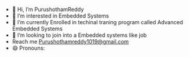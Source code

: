 - 👋 Hi, I’m PurushothamReddy
- 👀 I’m interested in Embedded Systems
- 🌱 I’m currently Enrolled in techinal traning program called Advanced Embedded Systems
- 💞️ I’m looking to join into a Embedded systems like job
- Reach me Purushothamreddy1019@gmail.com
- 😄 Pronouns: 

<!---
PurushothamReddy1019/PurushothamReddy1019 is a ✨ special ✨ repository because its `README.md` (this file) appears on your GitHub profile.
You can click the Preview link to take a look at your changes.
--->

